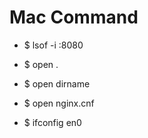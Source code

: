 Mac Command
===========

+ $ lsof -i :8080

+ $ open .

+ $ open dirname

+ $ open nginx.cnf

+ $ ifconfig en0

